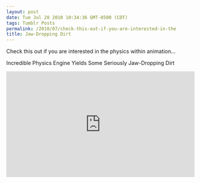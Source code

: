 ```yaml
---
layout: post
date: Tue Jul 20 2010 10:34:36 GMT-0500 (CDT)
tags: Tumblr Posts
permalink: /2010/07/check-this-out-if-you-are-interested-in-the
title: Jaw-Dropping Dirt
---
```


Check this out if you are interested in the physics within animation&hellip;

Incredible Physics Engine Yields Some Seriously Jaw-Dropping Dirt

<iframe src="https://player.vimeo.com/video/13457383?title=0&amp;byline=0&amp;portrait=0" width="500" height="281" frameborder="0" title="Lagoa Multiphysics 1.0 - Teaser" webkitallowfullscreen="" mozallowfullscreen="" allowfullscreen=""></iframe>
